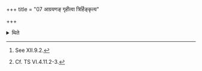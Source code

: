 +++
title = "07 आग्रयणङ् गृहीत्वा त्रिर्हिङ्कृत्य"

+++

<details><summary>थिते</summary>

7. Having scooped the Āgrayaṇa, then having produced the sound him[^1] three times, he should release the speech.[^2]  

[^1]: See XII.9.2.  

[^2]: Cf. TS VI.4.11.2-3.  
</details>

